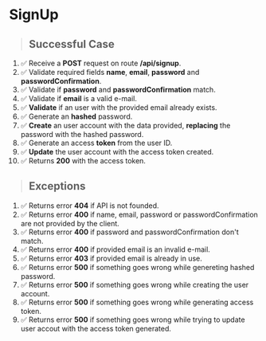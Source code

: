 # SignUp

> ## Successful Case

1. ✅ Receive a **POST** request on route **/api/signup**.
2. ✅ Validate required fields **name**, **email**, **password** and **passwordConfirmation**.
3. ✅ Validate if **password** and **passwordConfirmation** match.
4. ✅ Validate if **email** is a valid e-mail.
5. ✅ **Validate** if an user with the provided email already exists.
6. ✅ Generate an **hashed** password.
7. ✅ **Create** an user account with the data provided, **replacing** the password with the hashed password.
8. ✅ Generate an access **token** from the user ID.
9. ✅ **Update** the user account with the access token created.
10. ✅ Returns **200** with the access token.

> ## Exceptions

1. ✅ Returns error **404** if API is not founded.
2. ✅ Returns error **400** if name, email, password or passwordConfirmation are not provided by the client.
3. ✅ Returns error **400** if password and passwordConfirmation don't match.
4. ✅ Returns error **400** if provided email is an invalid e-mail.
5. ✅ Returns error **403** if provided email is already in use.
6. ✅ Returns error **500** if something goes wrong while genereting hashed password.
7. ✅ Returns error **500** if something goes wrong while creating the user account.
8. ✅ Returns error **500** if something goes wrong while generating access token.
9. ✅ Returns error **500** if something goes wrong while trying to update user accout with the access token generated.